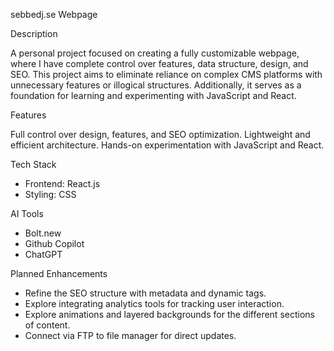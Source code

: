 sebbedj.se Webpage

Description

A personal project focused on creating a fully customizable webpage, where I have complete control over features, data structure, design, and SEO.
This project aims to eliminate reliance on complex CMS platforms with unnecessary features or illogical structures.
Additionally, it serves as a foundation for learning and experimenting with JavaScript and React.

Features

Full control over design, features, and SEO optimization.
Lightweight and efficient architecture.
Hands-on experimentation with JavaScript and React.

Tech Stack

- Frontend: React.js
- Styling: CSS

AI Tools

- Bolt.new
- Github Copilot
- ChatGPT

Planned Enhancements

- Refine the SEO structure with metadata and dynamic tags.
- Explore integrating analytics tools for tracking user interaction.
- Explore animations and layered backgrounds for the different sections of content.
- Connect via FTP to file manager for direct updates.
